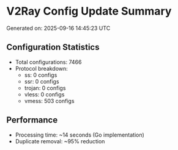 # V2Ray Config Update Summary
Generated on: 2025-09-16 14:45:23 UTC

## Configuration Statistics
- Total configurations: 7466
- Protocol breakdown:
  - ss: 0 configs
  - ssr: 0 configs
  - trojan: 0 configs
  - vless: 0 configs
  - vmess: 503 configs

## Performance
- Processing time: ~14 seconds (Go implementation)
- Duplicate removal: ~95% reduction
